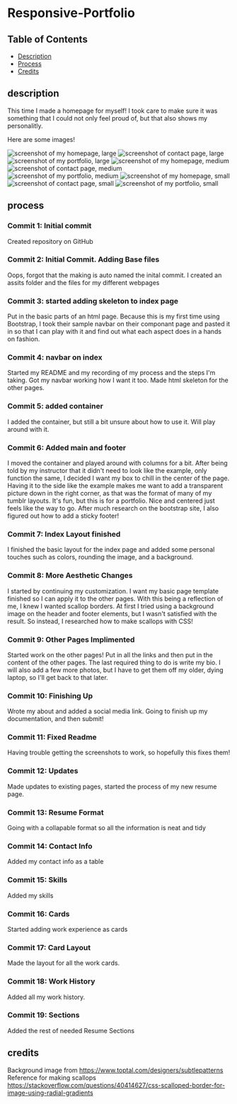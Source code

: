 # Responsive-Portfolio

## Table of Contents

* [Description](#description)
* [Process](#process)
* [Credits](#credits)

## description 

This time I made a homepage for myself! I took care to make sure it was something that I could not only feel proud of, but that also shows my personalitly. 

Here are some images!

![screenshot of my homepage, large](https://github.com/Kayn-Pleiades/Responsive-Portfolio/blob/main/Assets/Images/Capture1.PNG)
![screenshot of contact page, large](https://github.com/Kayn-Pleiades/Responsive-Portfolio/blob/main/Assets/Images/Capture2.PNG)
![screenshot of my portfolio, large](https://github.com/Kayn-Pleiades/Responsive-Portfolio/blob/main/Assets/Images/Capture3.PNG)
![screenshot of my homepage, medium](https://github.com/Kayn-Pleiades/Responsive-Portfolio/blob/main/Assets/Images/Capture4.PNG)
![screenshot of contact page, medium](https://github.com/Kayn-Pleiades/Responsive-Portfolio/blob/main/Assets/Images/Capture5.PNG)
![screenshot of my portfolio, medium](https://github.com/Kayn-Pleiades/Responsive-Portfolio/blob/main/Assets/Images/Capture6.PNG)
![screenshot of my homepage, small](https://github.com/Kayn-Pleiades/Responsive-Portfolio/blob/main/Assets/Images/Capture7.PNG)
![screenshot of contact page, small](https://github.com/Kayn-Pleiades/Responsive-Portfolio/blob/main/Assets/Images/Capture8.PNG)
![screenshot of my portfolio, small](https://github.com/Kayn-Pleiades/Responsive-Portfolio/blob/main/Assets/Images/Capture9.PNG)

## process

### Commit 1: Initial commit
Created repository on GitHub

### Commit 2: Initial Commit. Adding Base files
Oops, forgot that the making is auto named the inital commit.
I created an assits folder and the files for my different webpages

### Commit 3: started adding skeleton to index page
Put in the basic parts of an html page. Because this is my first time using Bootstrap, I took their sample navbar on their componant page and pasted it in so that I can play with it and find out what each aspect does in a hands on fashion. 

### Commit 4: navbar on index
Started my README and my recording of my process and the steps I'm taking. 
Got my navbar working how I want it too.
Made html skeleton for the other pages.

### Commit 5: added container
I added the container, but still a bit unsure about how to use it. Will play around with it.

### Commit 6: Added main and footer 
I moved the container and played around with columns for a bit.
After being told by my instructor that it didn't need to look like the example, only function the same, I decided I want my box to chill in the center of the page. Having it to the side like the example makes me want to add a transparent picture down in the right corner, as that was the format of many of my tumblr layouts. It's fun, but this is for a portfolio. Nice and centered just feels like the way to go.
After much research on the bootstrap site, I also figured out how to add a sticky footer! 

### Commit 7: Index Layout finished
I finished the basic layout for the index page and added some personal touches such as colors, rounding the image, and a background.

### Commit 8: More Aesthetic Changes
I started by continuing my customization. I want my basic page template finished so I can apply it to the other pages.
With this being a reflection of me, I knew I wanted scallop borders. At first I tried using a background image on the header and footer elements, but I wasn't satisfied with the result. So instead, I researched how to make scallops with CSS!

### Commit 9: Other Pages Implimented 
Started work on the other pages!
Put in all the links and then put in the content of the other pages. The last required thing to do is write my bio.
I will also add a few more photos, but I have to get them off my older, dying laptop, so I'll get back to that later.

### Commit 10: Finishing Up
Wrote my about and added a social media link. Going to finish up my documentation, and then submit!

### Commit 11: Fixed Readme
Having trouble getting the screenshots to work, so hopefully this fixes them!

### Commit 12: Updates
Made updates to existing pages, started the process of my new resume page. 

### Commit 13: Resume Format
Going with a collapable format so all the information is neat and tidy

### Commit 14: Contact Info
Added my contact info as a table

### Commit 15: Skills
Added my skills 

### Commit 16: Cards
Started adding work experience as cards

### Commit 17: Card Layout
Made the layout for all the work cards. 

### Commit 18: Work History
Added all my work history.

### Commit 19: Sections
Added the rest of needed Resume Sections

## credits

Background image from https://www.toptal.com/designers/subtlepatterns 
Reference for making scallops https://stackoverflow.com/questions/40414627/css-scalloped-border-for-image-using-radial-gradients 